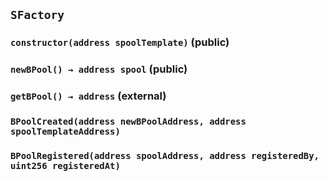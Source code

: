 ## `SFactory`






### `constructor(address spoolTemplate)` (public)





### `newBPool() → address spool` (public)





### `getBPool() → address` (external)






### `BPoolCreated(address newBPoolAddress, address spoolTemplateAddress)`





### `BPoolRegistered(address spoolAddress, address registeredBy, uint256 registeredAt)`





